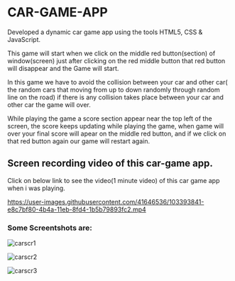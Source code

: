 # CAR-GAME-APP

Developed a dynamic car game app using the tools HTML5, CSS & JavaScript.

This game will start when we click on the middle red button(section) of window(screen) just after clicking on the red middle button that red button will disappear and the Game will start.

In this game we have to avoid the collision between your car and other car( the random cars that moving from up to down randomly through random line on the road) if there is any collision takes place between your car and other car the game will over.

While playing the game a score section appear near the top left of the screen, the score keeps updating while playing the game, when game will over your final score will apear on the middle red button, and if we click on that red button again our game will restart again.

## Screen recording video of this car-game app.

Click on below link to see the video(1 minute video) of this car game app when i was playing. 

https://user-images.githubusercontent.com/41646536/103393841-e8c7bf80-4b4a-11eb-8fd4-1b5b79893fc2.mp4

### Some Screentshots are:

![carscr1](https://user-images.githubusercontent.com/41646536/103394590-79a09a00-4b4f-11eb-8d19-a93c575ce88e.PNG)

![carscr2](https://user-images.githubusercontent.com/41646536/103394833-c5a00e80-4b50-11eb-9ba1-a6f82bf50a66.PNG)

![carscr3](https://user-images.githubusercontent.com/41646536/103395323-bc647100-4b53-11eb-8f16-c5f3f006a901.PNG)






